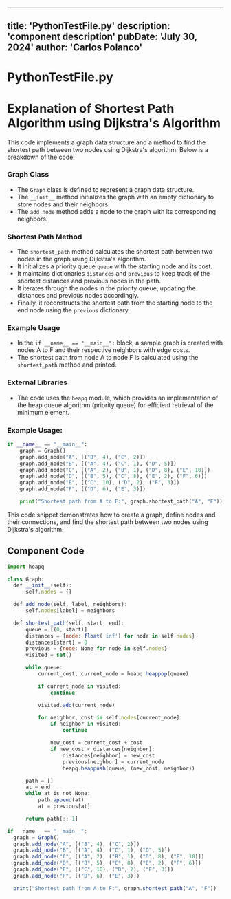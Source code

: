 ---
  title: 'PythonTestFile.py'
  description: 'component description'
  pubDate: 'July 30, 2024'
  author: 'Carlos Polanco'
  ---
  
  
  
  # PythonTestFile.py
  # Explanation of Shortest Path Algorithm using Dijkstra's Algorithm

This code implements a graph data structure and a method to find the shortest path between two nodes using Dijkstra's algorithm. Below is a breakdown of the code:

### Graph Class
- The `Graph` class is defined to represent a graph data structure.
- The `__init__` method initializes the graph with an empty dictionary to store nodes and their neighbors.
- The `add_node` method adds a node to the graph with its corresponding neighbors.

### Shortest Path Method
- The `shortest_path` method calculates the shortest path between two nodes in the graph using Dijkstra's algorithm.
- It initializes a priority queue `queue` with the starting node and its cost.
- It maintains dictionaries `distances` and `previous` to keep track of the shortest distances and previous nodes in the path.
- It iterates through the nodes in the priority queue, updating the distances and previous nodes accordingly.
- Finally, it reconstructs the shortest path from the starting node to the end node using the `previous` dictionary.

### Example Usage
- In the `if __name__ == "__main__":` block, a sample graph is created with nodes A to F and their respective neighbors with edge costs.
- The shortest path from node A to node F is calculated using the `shortest_path` method and printed.

### External Libraries
- The code uses the `heapq` module, which provides an implementation of the heap queue algorithm (priority queue) for efficient retrieval of the minimum element.

### Example Usage:
```python
if __name__ == "__main__":
    graph = Graph()
    graph.add_node("A", [("B", 4), ("C", 2)])
    graph.add_node("B", [("A", 4), ("C", 1), ("D", 5)])
    graph.add_node("C", [("A", 2), ("B", 1), ("D", 8), ("E", 10)])
    graph.add_node("D", [("B", 5), ("C", 8), ("E", 2), ("F", 6)])
    graph.add_node("E", [("C", 10), ("D", 2), ("F", 3)])
    graph.add_node("F", [("D", 6), ("E", 3)])

    print("Shortest path from A to F:", graph.shortest_path("A", "F"))
```

This code snippet demonstrates how to create a graph, define nodes and their connections, and find the shortest path between two nodes using Dijkstra's algorithm.
  
  ## Component Code
  ```jsx
  import heapq

class Graph:
    def __init__(self):
        self.nodes = {}

    def add_node(self, label, neighbors):
        self.nodes[label] = neighbors

    def shortest_path(self, start, end):
        queue = [(0, start)]
        distances = {node: float('inf') for node in self.nodes}
        distances[start] = 0
        previous = {node: None for node in self.nodes}
        visited = set()

        while queue:
            current_cost, current_node = heapq.heappop(queue)

            if current_node in visited:
                continue

            visited.add(current_node)

            for neighbor, cost in self.nodes[current_node]:
                if neighbor in visited:
                    continue

                new_cost = current_cost + cost
                if new_cost < distances[neighbor]:
                    distances[neighbor] = new_cost
                    previous[neighbor] = current_node
                    heapq.heappush(queue, (new_cost, neighbor))

        path = []
        at = end
        while at is not None:
            path.append(at)
            at = previous[at]

        return path[::-1]

if __name__ == "__main__":
    graph = Graph()
    graph.add_node("A", [("B", 4), ("C", 2)])
    graph.add_node("B", [("A", 4), ("C", 1), ("D", 5)])
    graph.add_node("C", [("A", 2), ("B", 1), ("D", 8), ("E", 10)])
    graph.add_node("D", [("B", 5), ("C", 8), ("E", 2), ("F", 6)])
    graph.add_node("E", [("C", 10), ("D", 2), ("F", 3)])
    graph.add_node("F", [("D", 6), ("E", 3)])

    print("Shortest path from A to F:", graph.shortest_path("A", "F"))
  ```
  
